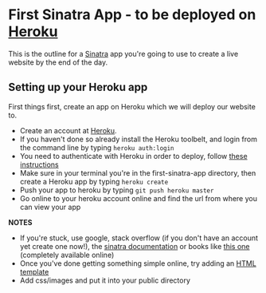# First Sinatra App - to be deployed on [Heroku](http://heroku.com)

This is the outline for a [Sinatra](http://www.sinatrarb.com/) app you're going to use to create a live website by the end of the day.

## Setting up your Heroku app

First things first, create an app on Heroku which we will deploy our website to.

* Create an account at [Heroku](http://heroku.com/signup).
* If you haven't done so already install the Heroku toolbelt, and login from the command line by typing `heroku auth:login`
* You need to authenticate with Heroku in order to deploy, follow [these instructions](https://devcenter.heroku.com/articles/keys)
* Make sure in your terminal you're in the first-sinatra-app directory, then create a Heroku app by typing `heroku create`
* Push your app to heroku by typing `git push heroku master`
* Go online to your heroku account online and find the url from where you can view your app

**NOTES**

* If you're stuck, use google, stack overflow (if you don't have an account yet create one now!), the [sinatra documentation](http://www.sinatrarb.com/intro.html) or books like [this one](http://sinatra-book.gittr.com/) (completely available online)
* Once you've done getting something simple online, try adding an [HTML template](http://sinatra-book.gittr.com/#templates)
* Add css/images and put it into your public directory
